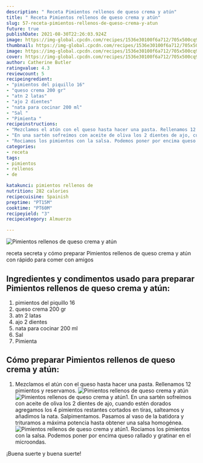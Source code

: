```yaml
---
description: " Receta Pimientos rellenos de queso crema y atún"
title: " Receta Pimientos rellenos de queso crema y atún"
slug: 57-receta-pimientos-rellenos-de-queso-crema-y-atun
future: true
publishDate: 2021-08-30T22:26:03.924Z
image: https://img-global.cpcdn.com/recipes/1536e30100f6a712/705x500cq90/pimientos-rellenos-de-queso-crema-y-atun-foto-principal.jpg
thumbnail: https://img-global.cpcdn.com/recipes/1536e30100f6a712/705x500cq90/pimientos-rellenos-de-queso-crema-y-atun-foto-principal.jpg
image: https://img-global.cpcdn.com/recipes/1536e30100f6a712/705x500cq90/pimientos-rellenos-de-queso-crema-y-atun-foto-principal.jpg
cover: https://img-global.cpcdn.com/recipes/1536e30100f6a712/705x500cq90/pimientos-rellenos-de-queso-crema-y-atun-foto-principal.jpg
author: Catherine Butler
ratingvalue: 4.3
reviewcount: 5
recipeingredient:
- "pimientos del piquillo 16"
- "queso crema 200 gr"
- "atn 2 latas"
- "ajo 2 dientes"
- "nata para cocinar 200 ml"
- "Sal "
- "Pimienta "
recipeinstructions:
- "Mezclamos el atún con el queso hasta hacer una pasta. Rellenamos 12 pimientos y reservamos."
- "En una sartén sofreímos con aceite de oliva los 2 dientes de ajo, cuando estén dorados agregamos los 4 pimientos restantes cortados en tiras, salteamos y añadimos la nata. Salpimentamos. Pasamos al vaso de la batidora y trituramos a máxima potencia hasta obtener una salsa homogénea."
- "Rociamos los pimientos con la salsa. Podemos poner por encima queso rallado y gratinar en el microondas."
categories:
- receta
tags:
- pimientos
- rellenos
- de

katakunci: pimientos rellenos de 
nutrition: 282 calories
recipecuisine: Spainish
preptime: "PT15M"
cooktime: "PT60M"
recipeyield: "3"
recipecategory: Almuerzo

---
```



![Pimientos rellenos de queso crema y atún](https://img-global.cpcdn.com/recipes/1536e30100f6a712/705x500cq90/pimientos-rellenos-de-queso-crema-y-atun-foto-principal.jpg)

receta secreta y cómo preparar Pimientos rellenos de queso crema y atún con rápido para comer con amigos

<!--inarticleads1-->

## Ingredientes y condimentos usado para preparar Pimientos rellenos de queso crema y atún:

1. pimientos del piquillo 16
1. queso crema 200 gr
1. atn 2 latas
1. ajo 2 dientes
1. nata para cocinar 200 ml
1. Sal 
1. Pimienta 



<!--inarticleads2-->

## Cómo preparar Pimientos rellenos de queso crema y atún:

1. Mezclamos el atún con el queso hasta hacer una pasta. Rellenamos 12 pimientos y reservamos.
<img src="https://img-global.cpcdn.com/steps/672c614b5be2f0dd/160x128cq70/foto-del-paso-1-de-la-receta-pimientos-rellenos-de-queso-crema-y-atun.jpg" alt="Pimientos rellenos de queso crema y atún"><img src="https://img-global.cpcdn.com/steps/3bf1a84d59b32d14/160x128cq70/foto-del-paso-1-de-la-receta-pimientos-rellenos-de-queso-crema-y-atun.jpg" alt="Pimientos rellenos de queso crema y atún">1. En una sartén sofreímos con aceite de oliva los 2 dientes de ajo, cuando estén dorados agregamos los 4 pimientos restantes cortados en tiras, salteamos y añadimos la nata. Salpimentamos. Pasamos al vaso de la batidora y trituramos a máxima potencia hasta obtener una salsa homogénea.
<img src="https://img-global.cpcdn.com/steps/f7f14739e92290ec/160x128cq70/foto-del-paso-2-de-la-receta-pimientos-rellenos-de-queso-crema-y-atun.jpg" alt="Pimientos rellenos de queso crema y atún">1. Rociamos los pimientos con la salsa. Podemos poner por encima queso rallado y gratinar en el microondas.



¡Buena suerte y buena suerte!

